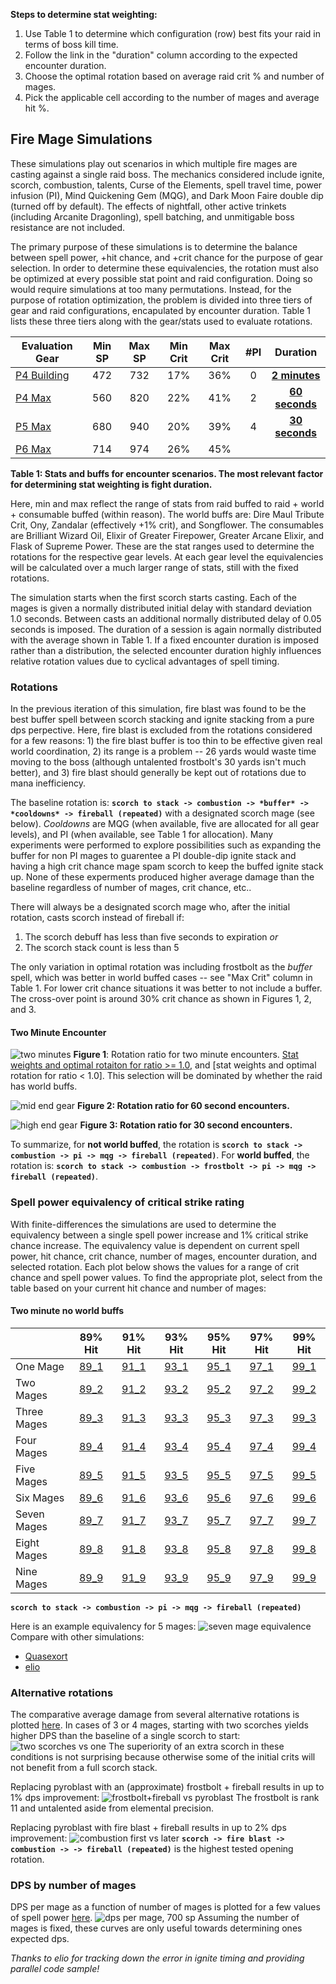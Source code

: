 **Steps to determine stat weighting:**
1) Use Table 1 to determine which configuration (row) best fits your raid in terms of boss kill time.
2) Follow the link in the "duration" column according to the expected encounter duration.
3) Choose the optimal rotation based on average raid crit % and number of mages.
3) Pick the applicable cell according to the number of mages and average hit %.

## Fire Mage Simulations

These simulations play out scenarios in which multiple fire mages are casting against a single raid boss.  The mechanics considered include ignite, scorch, combustion, talents, Curse of the Elements, spell travel time, power infusion (PI), Mind Quickening Gem (MQG), and Dark Moon Faire double dip (turned off by default).  The effects of nightfall, other active trinkets (including Arcanite Dragonling), spell batching, and unmitigable boss resistance are not included.

The primary purpose of these simulations is to determine the balance between spell power, +hit chance, and +crit chance for the purpose of gear selection.  In order to determine these equivalencies, the rotation must also be optimized at every possible stat point and raid configuration.  Doing so would require simulations at too many permutations.  Instead, for the purpose of rotation optimization, the problem is divided into three tiers of gear and raid configurations, encapulated by encounter duration.  Table 1 lists these three tiers along with the gear/stats used to evaluate rotations.

| Evaluation Gear   |  Min SP |  Max SP | Min Crit| Max Crit| #PI | **Duration** |
|-------------------|:-------:|:-------:|:-------:|:-------:|:---:|:------------:|
| [P4 Building](https://sixtyupgrades.com/set/6XTe9QWx4WXtvmGGTcu69P)     |   472   |   732   |   17%   |   36%   |  0  |  [**2 minutes**](#two-minute-encounter)|
| [P4 Max](https://sixtyupgrades.com/set/pgo77XFrexCt3eJ89Sjnza)          |   560   |   820   |   22%   |   41%   |  2  |  [**60 seconds**](#sixty-second-encounter)  |
| [P5 Max](https://sixtyupgrades.com/set/gmkocjtgEjHeEe5B5z43jv)          |   680   |   940   |   20%   |   39%   |  4  |  [**30 seconds**](#thirty-second-encounter)  |
| [P6 Max](https://sixtyupgrades.com/set/aVR9Bwt1jsfieUzTPc9Xpf)          |   714   |   974   |   26%   |   45%   |     |              |

**Table 1: Stats and buffs for encounter scenarios.  The most relevant factor for determining stat weighting is fight duration.**

Here, min and max reflect the range of stats from raid buffed to raid + world + consumable buffed (within reason).  The world buffs are: Dire Maul Tribute Crit, Ony, Zandalar (effectively +1% crit), and Songflower.  The consumables are Brilliant Wizard Oil, Elixir of Greater Firepower, Greater Arcane Elixir, and Flask of Supreme Power.  These are the stat ranges used to determine the rotations for the respective gear levels.  At each gear level the equivalencies will be calculated over a much larger range of stats, still with the fixed rotations.  

The simulation starts when the first scorch starts casting.  Each of the mages is given a normally distributed initial delay with standard deviation 1.0 seconds.  Between casts an additional normally distributed delay of 0.05 seconds is imposed.  The duration of a session is again normally distributed with the average shown in Table 1.  If a fixed encounter duration is imposed rather than a distribution, the selected encounter duration highly influences relative rotation values due to cyclical advantages of spell timing.

### Rotations

In the previous iteration of this simulation, fire blast was found to be the best buffer spell between scorch stacking and ignite stacking from a pure dps perpective.  Here, fire blast is excluded from the rotations considered for a few reasons: 1) the fire blast buffer is too thin to be effective given real world coordination, 2) its range is a problem -- 26 yards would waste time moving to the boss (although untalented frostbolt's 30 yards isn't much better), and 3) fire blast should generally be kept out of rotations due to mana inefficiency.

The baseline rotation is:
**```scorch to stack -> combustion -> *buffer* -> *cooldowns* -> fireball (repeated)```**
with a designated scorch mage (see below). *Cooldowns* are MQG (when available, five are allocated for all gear levels), and PI (when available, see Table 1 for allocation).  Many experiments were performed to explore possibilities such as expanding the buffer for non PI mages to guarentee a PI double-dip ignite stack and having a high crit chance mage spam scorch to keep the buffed ignite stack up.  None of these experments produced higher average damage than the baseline regardless of number of mages, crit chance, etc..

There will always be a designated scorch mage who, after the initial rotation, casts scorch instead of fireball if:
1. The scorch debuff has less than five seconds to expiration *or*
2. The scorch stack count is less than 5

The only variation in optimal rotation was including frostbolt as the *buffer* spell, which was better in world buffed cases -- see "Max Crit" column in Table 1.  For lower crit chance situations it was better to not include a buffer.  The cross-over point is around 30% crit chance as shown in Figures 1, 2, and 3.

#### Two Minute Encounter
![two minutes](https://raw.githubusercontent.com/ronkuby-mage/fire-mage-simulation/decision-tree/plots/rotation/fireball_low_e1_u120_h97_s550_ss50000.png)
**Figure 1**: Rotation ratio for two minute encounters.  [Stat weights and optimal rotaiton for ratio >= 1.0](#two-minute-no-world-buffs), and [stat weights and optimal rotation for ratio < 1.0].  This selection will be dominated by whether the raid has world buffs.

![mid end gear](https://raw.githubusercontent.com/ronkuby-mage/fire-mage-simulation/decision-tree/plots/rotation/fireball_mid_e1_u60_h96_s650_ss50000.png)
**Figure 2: Rotation ratio for 60 second encounters.**

![high end gear](https://raw.githubusercontent.com/ronkuby-mage/fire-mage-simulation/decision-tree/plots/rotation/fireball_high_e1_u30_h99_s950_ss50000.png)
**Figure 3: Rotation ratio for 30 second encounters.**

To summarize, for **not world buffed**, the rotation is
**```scorch to stack -> combustion -> pi -> mqg -> fireball (repeated)```**.
For **world buffed**, the rotation is:
**```scorch to stack -> combustion -> frostbolt -> pi -> mqg -> fireball (repeated)```**.

### Spell power equivalency of critical strike rating

With finite-differences the simulations are used to determine the equivalency between a single spell power increase and 1% critical strike chance increase.  The equivalency value is dependent on current spell power, hit chance, crit chance, number of mages, encounter duration, and selected rotation.  Each plot below shows the values for a range of crit chance and spell power values.  To find the appropriate plot, select from the table based on your current hit chance and number of mages:

#### Two minute no world buffs
|             | 89% Hit | 91% Hit | 93% Hit | 95% Hit | 97% Hit | 99% Hit |
|-------------|:-------:|:-------:|:-------:|:-------:|:-------:|:-------:|
| One Mage    |  [89_1](https://github.com/ronkuby-mage/fire-mage-simulation/raw/master/plots/crit_equiv/crit_equiv_89_1.png) |  [91_1](https://github.com/ronkuby-mage/fire-mage-simulation/raw/master/plots/crit_equiv/crit_equiv_91_1.png) |  [93_1](https://github.com/ronkuby-mage/fire-mage-simulation/raw/master/plots/crit_equiv/crit_equiv_93_1.png) |  [95_1](https://github.com/ronkuby-mage/fire-mage-simulation/raw/master/plots/crit_equiv/crit_equiv_95_1.png) |  [97_1](https://github.com/ronkuby-mage/fire-mage-simulation/raw/master/plots/crit_equiv/crit_equiv_97_1.png) |  [99_1](https://github.com/ronkuby-mage/fire-mage-simulation/raw/master/plots/crit_equiv/crit_equiv_99_1.png) |
| Two Mages   |  [89_2](https://github.com/ronkuby-mage/fire-mage-simulation/raw/master/plots/crit_equiv/crit_equiv_89_2.png) |  [91_2](https://github.com/ronkuby-mage/fire-mage-simulation/raw/master/plots/crit_equiv/crit_equiv_91_2.png) |  [93_2](https://github.com/ronkuby-mage/fire-mage-simulation/raw/master/plots/crit_equiv/crit_equiv_93_2.png) |  [95_2](https://github.com/ronkuby-mage/fire-mage-simulation/raw/master/plots/crit_equiv/crit_equiv_95_2.png) |  [97_2](https://github.com/ronkuby-mage/fire-mage-simulation/raw/master/plots/crit_equiv/crit_equiv_97_2.png) |  [99_2](https://github.com/ronkuby-mage/fire-mage-simulation/raw/master/plots/crit_equiv/crit_equiv_99_2.png) |
| Three Mages |  [89_3](https://github.com/ronkuby-mage/fire-mage-simulation/raw/master/plots/crit_equiv/crit_equiv_89_3.png) |  [91_3](https://github.com/ronkuby-mage/fire-mage-simulation/raw/master/plots/crit_equiv/crit_equiv_91_3.png) |  [93_3](https://github.com/ronkuby-mage/fire-mage-simulation/raw/master/plots/crit_equiv/crit_equiv_93_3.png) |  [95_3](https://github.com/ronkuby-mage/fire-mage-simulation/raw/master/plots/crit_equiv/crit_equiv_95_3.png) |  [97_3](https://github.com/ronkuby-mage/fire-mage-simulation/raw/master/plots/crit_equiv/crit_equiv_97_3.png) |  [99_3](https://github.com/ronkuby-mage/fire-mage-simulation/raw/master/plots/crit_equiv/crit_equiv_99_3.png) |
| Four Mages |  [89_4](https://github.com/ronkuby-mage/fire-mage-simulation/raw/master/plots/crit_equiv/crit_equiv_89_4.png) |  [91_4](https://github.com/ronkuby-mage/fire-mage-simulation/raw/master/plots/crit_equiv/crit_equiv_91_4.png) |  [93_4](https://github.com/ronkuby-mage/fire-mage-simulation/raw/master/plots/crit_equiv/crit_equiv_93_4.png) |  [95_4](https://github.com/ronkuby-mage/fire-mage-simulation/raw/master/plots/crit_equiv/crit_equiv_95_4.png) |  [97_4](https://github.com/ronkuby-mage/fire-mage-simulation/raw/master/plots/crit_equiv/crit_equiv_97_4.png) |  [99_4](https://github.com/ronkuby-mage/fire-mage-simulation/raw/master/plots/crit_equiv/crit_equiv_99_4.png) |
| Five Mages |  [89_5](https://github.com/ronkuby-mage/fire-mage-simulation/raw/master/plots/crit_equiv/crit_equiv_89_5.png) |  [91_5](https://github.com/ronkuby-mage/fire-mage-simulation/raw/master/plots/crit_equiv/crit_equiv_91_5.png) |  [93_5](https://github.com/ronkuby-mage/fire-mage-simulation/raw/master/plots/crit_equiv/crit_equiv_93_5.png) |  [95_5](https://github.com/ronkuby-mage/fire-mage-simulation/raw/master/plots/crit_equiv/crit_equiv_95_5.png) |  [97_5](https://github.com/ronkuby-mage/fire-mage-simulation/raw/master/plots/crit_equiv/crit_equiv_97_5.png) |  [99_5](https://github.com/ronkuby-mage/fire-mage-simulation/raw/master/plots/crit_equiv/crit_equiv_99_5.png) |
| Six Mages |  [89_6](https://github.com/ronkuby-mage/fire-mage-simulation/raw/master/plots/crit_equiv/crit_equiv_89_6.png) |  [91_6](https://github.com/ronkuby-mage/fire-mage-simulation/raw/master/plots/crit_equiv/crit_equiv_91_6.png) |  [93_6](https://github.com/ronkuby-mage/fire-mage-simulation/raw/master/plots/crit_equiv/crit_equiv_93_6.png) |  [95_6](https://github.com/ronkuby-mage/fire-mage-simulation/raw/master/plots/crit_equiv/crit_equiv_95_6.png) |  [97_6](https://github.com/ronkuby-mage/fire-mage-simulation/raw/master/plots/crit_equiv/crit_equiv_97_6.png) |  [99_6](https://github.com/ronkuby-mage/fire-mage-simulation/raw/master/plots/crit_equiv/crit_equiv_99_6.png) |
| Seven Mages |  [89_7](https://github.com/ronkuby-mage/fire-mage-simulation/raw/master/plots/crit_equiv/crit_equiv_89_7.png) |  [91_7](https://github.com/ronkuby-mage/fire-mage-simulation/raw/master/plots/crit_equiv/crit_equiv_91_7.png) |  [93_7](https://github.com/ronkuby-mage/fire-mage-simulation/raw/master/plots/crit_equiv/crit_equiv_93_7.png) |  [95_7](https://github.com/ronkuby-mage/fire-mage-simulation/raw/master/plots/crit_equiv/crit_equiv_95_7.png) |  [97_7](https://github.com/ronkuby-mage/fire-mage-simulation/raw/master/plots/crit_equiv/crit_equiv_97_7.png) |  [99_7](https://github.com/ronkuby-mage/fire-mage-simulation/raw/master/plots/crit_equiv/crit_equiv_99_7.png) |
| Eight Mages |  [89_8](https://github.com/ronkuby-mage/fire-mage-simulation/raw/master/plots/crit_equiv/crit_equiv_89_8.png) |  [91_8](https://github.com/ronkuby-mage/fire-mage-simulation/raw/master/plots/crit_equiv/crit_equiv_91_8.png) |  [93_8](https://github.com/ronkuby-mage/fire-mage-simulation/raw/master/plots/crit_equiv/crit_equiv_93_8.png) |  [95_8](https://github.com/ronkuby-mage/fire-mage-simulation/raw/master/plots/crit_equiv/crit_equiv_95_8.png) |  [97_8](https://github.com/ronkuby-mage/fire-mage-simulation/raw/master/plots/crit_equiv/crit_equiv_97_8.png) |  [99_8](https://github.com/ronkuby-mage/fire-mage-simulation/raw/master/plots/crit_equiv/crit_equiv_99_8.png) |
| Nine Mages |  [89_9](https://github.com/ronkuby-mage/fire-mage-simulation/raw/master/plots/crit_equiv/crit_equiv_89_9.png) |  [91_9](https://github.com/ronkuby-mage/fire-mage-simulation/raw/master/plots/crit_equiv/crit_equiv_91_9.png) |  [93_9](https://github.com/ronkuby-mage/fire-mage-simulation/raw/master/plots/crit_equiv/crit_equiv_93_9.png) |  [95_9](https://github.com/ronkuby-mage/fire-mage-simulation/raw/master/plots/crit_equiv/crit_equiv_95_9.png) |  [97_9](https://github.com/ronkuby-mage/fire-mage-simulation/raw/master/plots/crit_equiv/crit_equiv_97_9.png) |  [99_9](https://github.com/ronkuby-mage/fire-mage-simulation/raw/master/plots/crit_equiv/crit_equiv_99_9.png) |

**```scorch to stack -> combustion -> pi -> mqg -> fireball (repeated)```**

Here is an example equivalency for 5 mages:
![seven mage equivalence](https://github.com/ronkuby-mage/fire-mage-simulation/raw/master/plots/crit_equiv/crit_equiv_95_5.png)
Compare with other simulations:
* [Quasexort](https://docs.google.com/spreadsheets/d/1dqFuQeNVa403ulrmuW_8Ww-5UszOde0RPMBe2g7t1g4)
* [elio](https://github.com/ignitelio/ignite/blob/master/magus2.ipynb)

### Alternative rotations

The comparative average damage from several alternative rotations is plotted [here](https://github.com/ronkuby-mage/fire-mage-simulation/tree/master/plots/rotation).  In cases of 3 or 4 mages, starting with two scorches yields higher DPS than the baseline of a single scorch to start:
![two scorches vs one](https://github.com/ronkuby-mage/fire-mage-simulation/raw/master/plots/legacy/two_scorches_700.png)
The superiority of an extra scorch in these conditions is not surprising because otherwise some of the initial crits will not benefit from a full scorch stack.

Replacing pyroblast with an (approximate) frostbolt + fireball results in up to 1% dps improvement:
![frostbolt+fireball vs pyroblast](https://github.com/ronkuby-mage/fire-mage-simulation/raw/master/plots/legacy/frostbolt_700.png)
The frostbolt is rank 11 and untalented aside from elemental precision.

Replacing pyroblast with fire blast + fireball results in up to 2% dps improvement:
![combustion first vs later](https://github.com/ronkuby-mage/fire-mage-simulation/raw/master/plots/legacy/fire_blast_open_700.png)
**```scorch -> fire blast -> combustion -> -> fireball (repeated)```** is the highest tested opening rotation.

### DPS by number of mages

DPS per mage as a function of number of mages is plotted for a few values of spell power [here](https://github.com/ronkuby-mage/fire-mage-simulation/tree/master/dps_per_mage_plots).
![dps per mage, 700 sp](https://github.com/ronkuby-mage/fire-mage-simulation/raw/master/plots/dps/dps_700_97.png)
Assuming the number of mages is fixed, these curves are only useful towards determining ones expected dps.

*Thanks to elio for tracking down the error in ignite timing and providing parallel code sample!*
